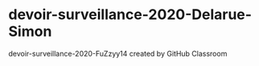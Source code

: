 # devoir-surveillance-2020-Delarue-Simon
devoir-surveillance-2020-FuZzyy14 created by GitHub Classroom
